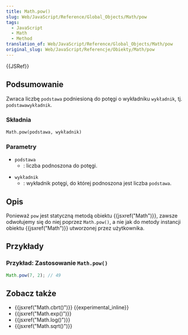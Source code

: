 ```yaml
---
title: Math.pow()
slug: Web/JavaScript/Reference/Global_Objects/Math/pow
tags:
  - JavaScript
  - Math
  - Method
translation_of: Web/JavaScript/Reference/Global_Objects/Math/pow
original_slug: Web/JavaScript/Referencje/Obiekty/Math/pow
---
```

{{JSRef}}

## Podsumowanie

Zwraca liczbę `podstawa` podniesioną do potęgi o wykładniku `wykładnik`, tj. `podstawawykładnik`.

### Składnia

    Math.pow(podstawa, wykładnik)

### Parametry

- `podstawa`
  - : liczba podnoszona do potęgi.

<!---->

- `wykładnik`
  - : wykładnik potęgi, do której podnoszona jest liczba `podstawa`.

## Opis

Ponieważ `pow` jest statyczną metodą obiektu {{jsxref("Math")}}, zawsze odwołujemy się do niej poprzez `Math.pow()`, a nie jak do metody instancji obiektu {{jsxref("Math")}} utworzonej przez użytkownika.

## Przykłady

### Przykład: Zastosowanie `Math.pow()`

```js
Math.pow(7, 2); // 49
```

## Zobacz także

- {{jsxref("Math.cbrt()")}} {{experimental_inline}}
- {{jsxref("Math.exp()")}}
- {{jsxref("Math.log()")}}
- {{jsxref("Math.sqrt()")}}

